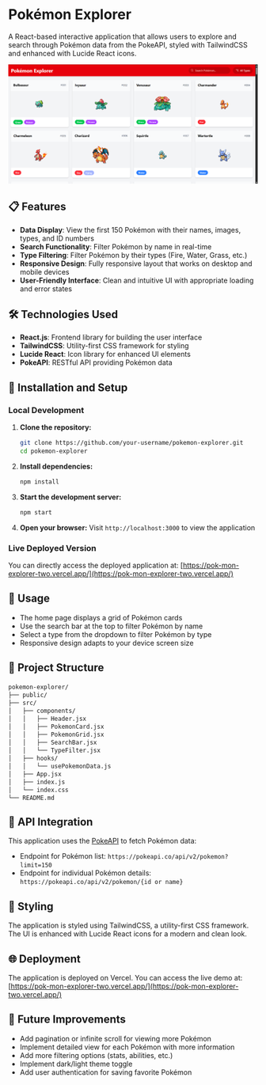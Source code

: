 # Pokémon Explorer

A React-based interactive application that allows users to explore and search through Pokémon data from the PokeAPI, styled with TailwindCSS and enhanced with Lucide React icons.

![Pokémon Explorer Screenshot](/screenshots/main.png)



## 📋 Features

- **Data Display**: View the first 150 Pokémon with their names, images, types, and ID numbers
- **Search Functionality**: Filter Pokémon by name in real-time
- **Type Filtering**: Filter Pokémon by their types (Fire, Water, Grass, etc.)
- **Responsive Design**: Fully responsive layout that works on desktop and mobile devices
- **User-Friendly Interface**: Clean and intuitive UI with appropriate loading and error states

## 🛠️ Technologies Used

- **React.js**: Frontend library for building the user interface
- **TailwindCSS**: Utility-first CSS framework for styling
- **Lucide React**: Icon library for enhanced UI elements
- **PokeAPI**: RESTful API providing Pokémon data

## 🚀 Installation and Setup

### Local Development

1. **Clone the repository:**
   ```bash
   git clone https://github.com/your-username/pokemon-explorer.git
   cd pokemon-explorer
   ```

2. **Install dependencies:**
   ```bash
   npm install
   ```

3. **Start the development server:**
   ```bash
   npm start
   ```

4. **Open your browser:**
   Visit `http://localhost:3000` to view the application

### Live Deployed Version

You can directly access the deployed application at:
[https://pok-mon-explorer-two.vercel.app/](https://pok-mon-explorer-two.vercel.app/)

## 📱 Usage

- The home page displays a grid of Pokémon cards
- Use the search bar at the top to filter Pokémon by name
- Select a type from the dropdown to filter Pokémon by type
- Responsive design adapts to your device screen size

## 🧩 Project Structure

```
pokemon-explorer/
├── public/
├── src/
│   ├── components/
│   │   ├── Header.jsx
│   │   ├── PokemonCard.jsx
│   │   ├── PokemonGrid.jsx
│   │   ├── SearchBar.jsx
│   │   └── TypeFilter.jsx
│   ├── hooks/
│   │   └── usePokemonData.js
│   ├── App.jsx
│   ├── index.js
│   └── index.css
└── README.md
```

## 🔄 API Integration

This application uses the [PokeAPI](https://pokeapi.co/) to fetch Pokémon data:
- Endpoint for Pokémon list: `https://pokeapi.co/api/v2/pokemon?limit=150`
- Endpoint for individual Pokémon details: `https://pokeapi.co/api/v2/pokemon/{id or name}`

## 🎨 Styling

The application is styled using TailwindCSS, a utility-first CSS framework. The UI is enhanced with Lucide React icons for a modern and clean look.

## 🌐 Deployment

The application is deployed on Vercel. You can access the live demo at: [https://pok-mon-explorer-two.vercel.app/](https://pok-mon-explorer-two.vercel.app/)


## 🧪 Future Improvements

- Add pagination or infinite scroll for viewing more Pokémon
- Implement detailed view for each Pokémon with more information
- Add more filtering options (stats, abilities, etc.)
- Implement dark/light theme toggle
- Add user authentication for saving favorite Pokémon